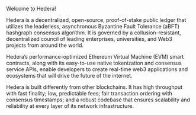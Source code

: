 Welcome to Hedera!

Hedera is a decentralized, open-source, proof-of-stake public ledger that utilizes the leaderless, asynchronous Byzantine Fault Tolerance (aBFT) hashgraph consensus algorithm. It is governed by a collusion-resistant, decentralized council of leading enterprises, universities, and Web3 projects from around the world.

Hedera’s performance-optimized Ethereum Virtual Machine (EVM) smart contracts, along with its easy-to-use native tokenization and consensus service APIs, enable developers to create real-time web3 applications and ecosystems that will drive the future of the internet.

Hedera is built differently from other blockchains. It has high throughput with fast finality; low, predictable fees; fair transaction ordering with consensus timestamps; and a robust codebase that ensures scalability and reliability at every layer of its network infrastructure. 
